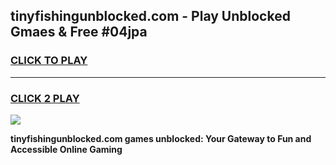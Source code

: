 
## tinyfishingunblocked.com - Play Unblocked Gmaes & Free #04jpa
<h3>
<a href="https://news.freeplayer.one?title=tinyfishingunblocked.com&ref=26F">CLICK TO PLAY</a></h3>
<hr>

<h3>
<a href="https://news.freeplayer.one?title=tinyfishingunblocked.com&ref=26F">CLICK 2 PLAY</a>
  
</h3>

<a href="https://news.freeplayer.one?title=tinyfishingunblocked.com&ref=26F/"><img src="https://clearcache.store/games.png"></a>


**tinyfishingunblocked.com games unblocked: Your Gateway to Fun and Accessible Online Gaming**
